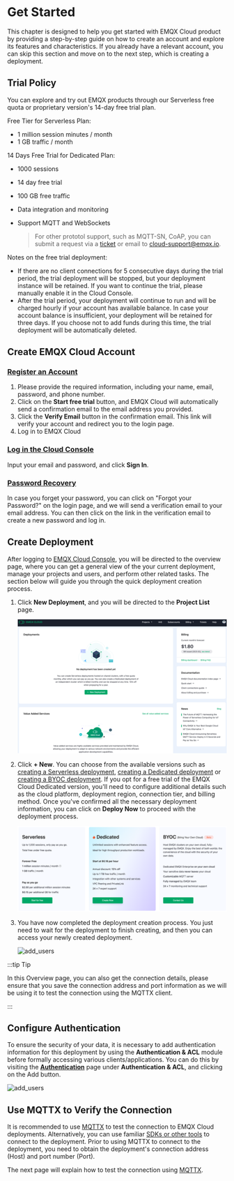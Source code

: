 # Get Started

This chapter is designed to help you get started with EMQX Cloud product by providing a step-by-step guide on how to create an account and explore its features and characteristics. If you already have a relevant account, you can skip this section and move on to the next step, which is creating a deployment.

## Trial Policy

You can explore and try out EMQX products through our Serverless free quota or proprietary version's 14-day free trial plan.

Free Tier for Serverless Plan:

- 1 million session minutes / month
- 1 GB traffic / month

14 Days Free Trial for Dedicated Plan:

* 1000 sessions

* 14  day free trial

* 100 GB free traffic

* Data integration and monitoring

* Support MQTT and WebSockets

  > For other prototol support, such as MQTT-SN, CoAP, you can submit a request via a [ticket](../feature/tickets.md) or email to [cloud-support@emqx.io](mailto:cloud-support@emqx.io). 

Notes on the free trial deployment:

- If there are no client connections for 5 consecutive days during the trial period, the trial deployment will be stopped, but your deployment instance will be retained. If you want to continue the trial, please manually enable it in the Cloud Console.
- After the trial period, your deployment will continue to run and will be charged hourly if your account has available balance. In case your account balance is insufficient, your deployment will be retained for three days. If you choose not to add funds during this time, the trial deployment will be automatically deleted. 

## Create EMQX Cloud Account

### [Register an Account](https://accounts.emqx.com/signup?continue=https://www.emqx.com/cn/cloud)

1. Please provide the required information, including your name, email, password, and phone number.
2. Click on the **Start free trial** button, and EMQX Cloud will automatically send a confirmation email to the email address you provided.
4. Click the **Verify Email** button in the confirmation email. This link will verify your account and redirect you to the login page.
5. Log in to EMQX Cloud

### [Log in the Cloud Console](https://accounts.emqx.com/signin?continue=https%3A%2F%2Fcloud-intl.emqx.com%2Fconsole%2Fdeployments%2F0%3Foper%3Dnew)

Input your email and password, and click **Sign In**.

### [Password Recovery](https://accounts.emqx.com/forgot-password?continue=https%3A%2F%2Fwww.emqx.com%2Fcn%2Fcloud)

In case you forget your password, you can click on "Forgot your Password?" on the login page, and we will send a verification email to your email address. You can then click on the link in the verification email to create a new password and log in.

## Create Deployment

After logging to [EMQX Cloud Console](https://cloud.emqx.com/console/), you will be directed to the overview page, where you can get a general view of the your current deployment, manage your projects and users, and perform other related tasks. The section below will guide you through the quick deployment creation process.

1. Click **New Deployment**, and you will be directed to the **Project List** page.

   ![index](./_assets/index_overview.png)

   

2. Click **+ New**.  You can choose from the available versions such as [creating a Serverless deployment](../create/serverless.md), [creating a Dedicated deployment](../create/dedicated.md) or [creating a BYOC deployment](../create/byoc.md). If you opt for a free trial of the EMQX Cloud Dedicated version, you'll need to configure additional details such as the cloud platform, deployment region, connection tier, and billing method. Once you've confirmed all the necessary deployment information, you can click on **Deploy Now** to proceed with the deployment process.

   ![add_users](./_assets/create_free_trial.png)

3. You have now completed the deployment creation process. You just need to wait for the deployment to finish creating, and then you can access your newly created deployment.  

   ![add_users](./_assets/overview.png)

:::tip Tip

In this Overview page, you can also get the connection details, please ensure that you save the connection address and port information as we will be using it to test the connection using the MQTTX client. 

:::

## Configure Authentication

To ensure the security of your data, it is necessary to add authentication information for this deployment by using the **Authentication & ACL** module before formally accessing various clients/applications. You can do this by visiting the [**Authentication**](../deployments/auth_dedicated.md) page under **Authentication & ACL**, and clicking on the Add button. 

![add_users](./_assets/auth.png)



## Use MQTTX to Verify the Connection

It is recommended to use [MQTTX](https://mqttx.app) to test the connection to EMQX Cloud deployments. Alternatively, you can use familiar [SDKs or other tools](../connect_to_deployments/overview.md) to connect to the deployment. Prior to using MQTTX to connect to the deployment, you need to obtain the deployment's connection address (Host) and port number (Port).

The next page will explain how to test the connection using [MQTTX](../connect_to_deployments/mqttx.md).
